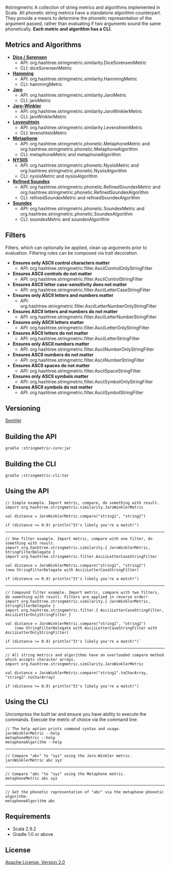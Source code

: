 #stringmetric
A collection of string metrics and algorithms implemented in Scala. All phonetic string metrics have a standalone algorithm counterpart. They provide a means to determine the phonetic representation of the argument passed, rather than evaluating if two arguments sound the same phonetically. __Each metric and algorithm has a CLI.__

## Metrics and Algorithms
* __[Dice / Sorensen](http://en.wikipedia.org/wiki/Dice%27s_coefficient)__
	* API: org.hashtree.stringmetric.similarity.DiceSorensenMetric
	* CLI: diceSorensenMetric
* __[Hamming](http://en.wikipedia.org/wiki/Hamming_distance)__
	* API: org.hashtree.stringmetric.similarity.HammingMetric
	* CLI: hammingMetric
* __[Jaro](http://en.wikipedia.org/wiki/Jaro-Winkler_distance)__
	* API: org.hashtree.stringmetric.similarity.JaroMetric
	* CLI: jaroMetric
* __[Jaro-Winkler](http://en.wikipedia.org/wiki/Jaro-Winkler_distance)__
	* API: org.hashtree.stringmetric.similarity.JaroWinklerMetric
	* CLI: jaroWinklerMetric
* __[Levenshtein](http://en.wikipedia.org/wiki/Levenshtein_distance)__
	* API: org.hashtree.stringmetric.similarity.LevenshteinMetric
	* CLI: levenshteinMetric
* __[Metaphone](http://en.wikipedia.org/wiki/Metaphone)__
	* API: org.hashtree.stringmetric.phonetic.MetaphoneMetric and org.hashtree.stringmetric.phonetic.MetaphoneAlgorithm
	* CLI: metaphoneMetric and metaphoneAlgorithm
* __[NYSIIS](http://en.wikipedia.org/wiki/New_York_State_Identification_and_Intelligence_System)__
	* API: org.hashtree.stringmetric.phonetic.NysiisMetric and org.hashtree.stringmetric.phonetic.NysiisAlgorithm
	* CLI: nysiisMetric and nysiisAlgorithm
* __[Refined Soundex](http://ntz-develop.blogspot.com/2011/03/phonetic-algorithms.html)__
	* API: org.hashtree.stringmetric.phonetic.RefinedSoundexMetric and org.hashtree.stringmetric.phonetic.RefinedSoundexAlgorithm
	* CLI: refinedSoundexMetric and refinedSoundexAlgorithm
* __[Soundex](http://en.wikipedia.org/wiki/Soundex)__
	* API: org.hashtree.stringmetric.phonetic.SoundexMetric and org.hashtree.stringmetric.phonetic.SoundexAlgorithm
	* CLI: soundexMetric and soundexAlgorithm

## Filters
Filters, which can optionally be applied, clean up arguments prior to evaluation. Filtering rules can be composed via trait decoration.

* __Ensures only ASCII control characters matter__
	* API: org.hashtree.stringmetric.filter.AsciiControlOnlyStringFilter
* __Ensures ASCII controls do not matter__
	* API: org.hashtree.stringmetric.filter.AsciiControlStringFilter
* __Ensures ASCII letter case-sensitivity does not matter__
	* API: org.hashtree.stringmetric.filter.AsciiLetterCaseStringFilter
* __Ensures only ASCII letters and numbers matter__
	* API: org.hashtree.stringmetric.filter.AsciiLetterNumberOnlyStringFilter
* __Ensures ASCII letters and numbers do not matter__
	* API: org.hashtree.stringmetric.filter.AsciiLetterNumberStringFilter
* __Ensures only ASCII letters matter__
	* API: org.hashtree.stringmetric.filter.AsciiLetterOnlyStringFilter
* __Ensures ASCII letters do not matter__
	* API: org.hashtree.stringmetric.filter.AsciiLetterStringFilter
* __Ensures only ASCII numbers matter__
	* API: org.hashtree.stringmetric.filter.AsciiNumberOnlyStringFilter
* __Ensures ASCII numbers do not matter__
	* API: org.hashtree.stringmetric.filter.AsciiNumberStringFilter
* __Ensures ASCII spaces do not matter__
	* API: org.hashtree.stringmetric.filter.AsciiSpaceStringFilter
* __Ensures only ASCII symbols matter__
	* API: org.hashtree.stringmetric.filter.AsciiSymbolOnlyStringFilter
* __Ensures ASCII symbols do not matter__
	* API: org.hashtree.stringmetric.filter.AsciiSymbolStringFilter

## Versioning
[SemVer](http://semver.org/)

## Building the API
    gradle :stringmetric-core:jar

## Building the CLI
    gradle :stringmetric-cli:tar

## Using the API
    // Simple example. Import metric, compare, do something with result. 
    import org.hashtree.stringmetric.similarity.JaroWinklerMetric  
  
    val distance = JaroWinklerMetric.compare("string1", "string2")

    if (distance >= 0.9) println("It's likely you're a match!")

*****

    // One filter example. Import metric, compare with one filter, do something with result.
    import org.hashtree.stringmetric.similarity.{ JaroWinklerMetric, StringFilterDelegate }
    import org.hashtree.stringmetric.filter.AsciiLetterCaseStringFilter

    val distance = JaroWinklerMetric.compare("string1", "string2")
    (new StringFilterDelegate with AsciiLetterCaseStringFilter)

    if (distance >= 0.9) println("It's likely you're a match!")

*****

    // Compound filter example. Import metric, compare with two filters, do something with result. Filters are applied in reverse order!
    import org.hashtree.stringmetric.similarity.{ JaroWinklerMetric, StringFilterDelegate }
    import org.hashtree.stringmetric.filter.{ AsciiLetterCaseStringFilter, AsciiLetterOnlyStringFilter }

    val distance = JaroWinklerMetric.compare("string1", "string2")
        (new StringFilterDelegate with AsciiLetterCaseStringFilter with AsciiLetterOnlyStringFilter)

    if (distance >= 0.9) println("It's likely you're a match!")`

*****

    // All string metrics and algorithms have an overloaded compare method which accepts character arrays.
    import org.hashtree.stringmetric.similarity.JaroWinklerMetric
  
    val distance = JaroWinklerMetric.compare("string1".toCharArray, "string2".toCharArray)

    if (distance >= 0.9) println("It's likely you're a match!")

## Using the CLI
Uncompress the built tar and ensure you have ability to execute the commands. Execute the metric of choice via the command line:

    // The help option prints command syntax and usage.
    jaroWinklerMetric --help
    metaphoneMetric --help
    metaphoneAlgorithm --help

*****

    // Compare "abc" to "xyz" using the Jaro-Winkler metric.
    jaroWinklerMetric abc xyz`  

*****

    // Compare "abc "to "xyz" using the Metaphone metric.
    metaphoneMetric abc xyz

*****

    // Get the phonetic representation of "abc" via the metaphone phonetic algorithm. 
    metaphoneAlgorithm abc

## Requirements
* Scala 2.9.2
* Gradle 1.0 or above

## License
[Apache License, Version 2.0](http://www.apache.org/licenses/LICENSE-2.0)